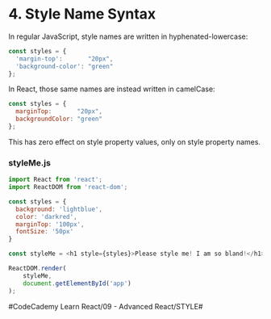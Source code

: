 # 4. Style Name Syntax
In regular JavaScript, style names are written in hyphenated-lowercase:

``` javascript
const styles = {
  'margin-top':       "20px",
  'background-color': "green"
};
```

In React, those same names are instead written in camelCase:

``` javascript
const styles = {
  marginTop:       "20px",
  backgroundColor: "green"
};
```

This has zero effect on style property values, only on style property names.

### styleMe.js

``` javascript
import React from 'react';
import ReactDOM from 'react-dom';

const styles = {
  background: 'lightblue',
  color: 'darkred',
  marginTop: '100px',
  fontSize: '50px'
}

const styleMe = <h1 style={styles}>Please style me! I am so bland!</h1>;

ReactDOM.render(
	styleMe, 
	document.getElementById('app')
);
```


#CodeCademy Learn React/09 - Advanced React/STYLE#